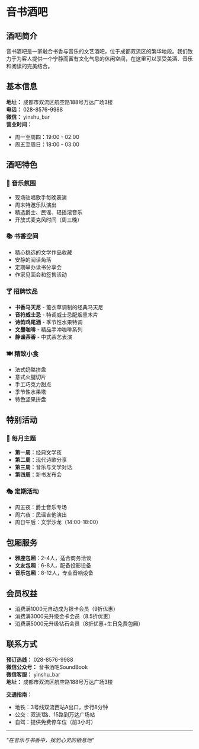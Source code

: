 # 音书酒吧

## 酒吧简介

音书酒吧是一家融合书香与音乐的文艺酒吧，位于成都双流区的繁华地段。我们致力于为客人提供一个宁静而富有文化气息的休闲空间，在这里可以享受美酒、音乐和阅读的完美结合。

## 基本信息

**地址：** 成都市双流区航空路188号万达广场3楼  
**电话：** 028-8576-9988  
**微信：** yinshu_bar  
**营业时间：** 
- 周一至周四：19:00 - 02:00
- 周五至周日：18:00 - 03:00

## 酒吧特色

### 🎵 音乐氛围
- 现场驻唱歌手每晚表演
- 周末特邀乐队演出
- 精选爵士、民谣、轻摇滚音乐
- 开放式麦克风时间（周三晚）

### 📚 书香空间
- 精心挑选的文学作品收藏
- 安静的阅读角落
- 定期举办读书分享会
- 作家见面会和签售活动

### 🍸 招牌饮品
- **书香马天尼** - 薰衣草调制的经典马天尼
- **音符威士忌** - 特调威士忌配烟熏木片
- **诗韵鸡尾酒** - 季节性水果特调
- **文墨咖啡** - 精品手冲咖啡系列
- **静谧茶香** - 中式茶艺表演

### 🍽️ 精致小食
- 法式奶酪拼盘
- 意式火腿切片
- 手工巧克力甜点
- 季节性水果塔
- 特色坚果拼盘

## 特别活动

### 📖 每月主题
- **第一周**：经典文学夜
- **第二周**：现代诗歌分享
- **第三周**：音乐与文学对话
- **第四周**：新书发布会

### 🎭 定期活动
- 周五夜：爵士音乐专场
- 周六夜：民谣吉他演出
- 周日午后：文学沙龙（14:00-18:00）

## 包厢服务

- **雅座包厢**：2-4人，适合商务洽谈
- **文友包厢**：6-8人，配备投影设备
- **音乐包厢**：8-12人，专业音响设备

## 会员权益

- 消费满1000元自动成为银卡会员（9折优惠）
- 消费满3000元升级金卡会员（8.5折优惠）
- 消费满5000元升级钻石会员（8折优惠+生日免费包厢）

## 联系方式

**预订热线：** 028-8576-9988  
**微信公众号：** 音书酒吧SoundBook  
**微信客服：** yinshu_bar  
**地址：** 成都市双流区航空路188号万达广场3楼  

**交通指南：**
- 地铁：3号线双流西站A出口，步行8分钟
- 公交：双流1路、15路到万达广场站
- 自驾：提供免费停车位（前3小时）

---

*"在音乐与书香中，找到心灵的栖息地"*